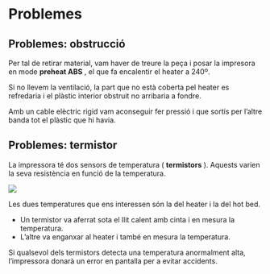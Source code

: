 # Problemes

## Problemes: obstrucció

Per tal de retirar material, vam haver de treure la peça i posar la impresora en mode  __preheat ABS__ , el que fa encalentir el heater a 240º.

Si no llevem la ventilació, la part que no està coberta pel heater es refredaria i el plàstic interior obstruit no arribaria a fondre.

Amb un cable elèctric rigid vam aconseguir fer pressió i que sortís per l’altre banda tot el plàstic que hi havia.

## Problemes: termistor

La impressora té dos sensors de temperatura ( __termistors__ ). Aquests varien la seva resistència en funció de la temperatura.

![](img/Impressora%203D29.jpg)

Les dues temperatures que ens interessen són la del heater i la del hot bed.

- Un termistor va aferrat sota el llit calent amb cinta i en mesura la temperatura.
- L’altre va enganxar al heater i també en mesura la temperatura.

Si qualsevol dels termistors detecta una temperatura anormalment alta, l’impressora donarà un error en pantalla per a evitar accidents.